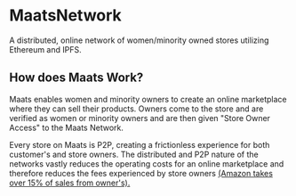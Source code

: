  MaatsNetwork
 ======
 A distributed, online network of women/minority owned stores utilizing Ethereum and IPFS.
 
 How does Maats Work?
 ------
 Maats enables women and minority owners to create an online marketplace where they can sell their products. Owners come to the store and are verified as women or minority owners and are then given "Store Owner Access" to the Maats Network.
 
Every store on Maats is P2P, creating a frictionless experience for both customer's and store owners. The distributed and P2P nature of the networks vastly reduces the operating costs for an online marketplace and therefore reduces the fees experienced by store owners [(Amazon takes over 15% of sales from owner's).](https://sellerengine.com/how-much-does-it-cost-to-sell-on-amazon/)
 
